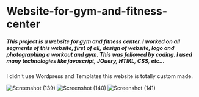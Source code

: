 # Website-for-gym-and-fitness-center

##### This project is a website for gym and fitness center. I worked on all segments of this website, first of all, design of website, logo and photographing a workout and gym. This was followed by coding. I used many technologies like javascript, JQuery, HTML, CSS, etc...
I didn't use Wordpress and Templates this website is totally custom made.


![Screenshot (139)](https://user-images.githubusercontent.com/49925421/69768473-fd37cc80-1180-11ea-8fcb-0355bcdc7a6f.png)
![Screenshot (140)](https://user-images.githubusercontent.com/49925421/69768474-fdd06300-1180-11ea-9564-f13ef97eb072.png)
![Screenshot (141)](https://user-images.githubusercontent.com/49925421/69768476-fdd06300-1180-11ea-9cf2-5dea420e15d5.png)
